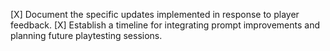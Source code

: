 [X] Document the specific updates implemented in response to player feedback.
[X] Establish a timeline for integrating prompt improvements and planning future playtesting sessions.